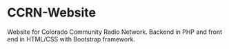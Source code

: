 # CCRN-Website
Website for Colorado Community Radio Network. Backend in PHP and front end in HTML/CSS with Bootstrap framework.
